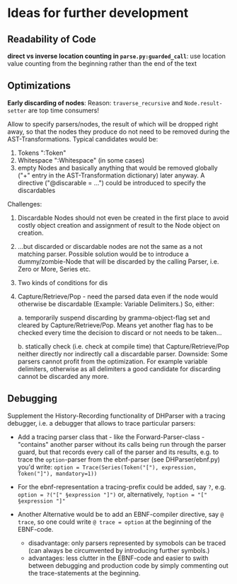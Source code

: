 Ideas for further development
=============================


Readability of Code
-------------------

**direct vs inverse location counting in `parse.py:guarded_call`**: 
use location value counting from the beginning rather than the end of 
the text


Optimizations
-------------

**Early discarding of nodes**: 
Reason: `traverse_recursive` and `Node.result-setter` are top time consumers!

Allow to specify parsers/nodes, the result of which
will be dropped right away, so that the nodes they produce do not need to be
removed during the AST-Transformations. Typical candidates would be:
1. Tokens ":Token"
2. Whitespace ":Whitespace" (in some cases)
3. empty Nodes
and basically anything that would be removed globally ("+" entry in the
AST-Transformation dictionary) later anyway.
A directive ("@discarable = ...") could be introduced to specify the discardables

Challenges:

1. Discardable Nodes should not even be created in the first place to avoid
   costly object creation and assignment of result to the Node object on 
   creation.
   
2. ...but discarded or discardable nodes are not the same as a not matching parser.
   Possible solution would be to introduce a dummy/zombie-Node that will be discarded
   by the calling Parser, i.e. Zero or More, Series etc. 

3. Two kinds of conditions for dis

4. Capture/Retrieve/Pop - need the parsed data even if the node would otherwise
   be discardable (Example: Variable Delimiters.) So, either:
   
   a. temporarily suspend discarding by gramma-object-flag set and cleared by
      Capture/Retrieve/Pop. Means yet another flag has to be checked every time
      the decision to discard or not needs to be taken... 

   b. statically check (i.e. check at compile time) that Capture/Retrieve/Pop 
      neither directly nor indirectly call a discardable parser. Downside:
      Some parsers cannot profit from the optimization. For example variable
      delimiters, otherwise as all delimiters a good candidate for discarding
      cannot be discarded any more.  


Debugging
---------

Supplement the History-Recording functionality of DHParser with a tracing
debugger, i.e. a debugger that allows to trace particular parsers:

- Add a tracing parser class that - like the Forward-Parser-class - "contains"
  another parser without its calls being run through the parser guard, but
  that records every call of the parser and its results, e.g. to trace the
  `option`-parser from the ebnf-parser (see DHParser/ebnf.py) you'd write:
  `option = Trace(Series(Token("["), expression, Token("]"), mandatory=1))`

- For the ebnf-representation a tracing-prefix could be added, say `?`, e.g.
  `option = ?("[" §expression "]")` or, alternatively, 
  `?option = "[" §expression "]"`
  
- Another Alternative would be to add an EBNF-compiler directive, say `@ trace`,
  so one could write `@ trace = option` at the beginning of the EBNF-code.
   * disadvantage: only parsers represented by symobols can be traced
     (can always be circumvented by introducing further symbols.)
   * advantages: less clutter in the EBNF-code and easier to swith between
     debugging and production code by simply commenting out the 
     trace-statements at the beginning.
  
